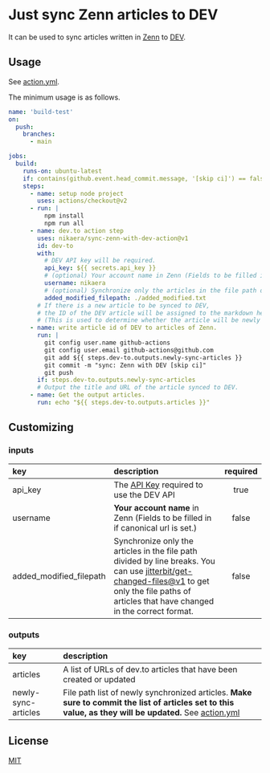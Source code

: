 # Just sync Zenn articles to DEV

It can be used to sync articles written in [Zenn](https://zenn.dev/) to [DEV](http://dev.to/).

## Usage

See [action.yml](https://github.com/nikaera/sync-zenn-with-dev-action/blob/main/.github/workflows/test.yml).

The minimum usage is as follows.

```yml
name: 'build-test'
on:
  push:
    branches:
      - main

jobs:
  build:
    runs-on: ubuntu-latest
    if: contains(github.event.head_commit.message, '[skip ci]') == false
    steps:
      - name: setup node project
        uses: actions/checkout@v2
      - run: |
          npm install
          npm run all
      - name: dev.to action step
        uses: nikaera/sync-zenn-with-dev-action@v1
        id: dev-to
        with:
          # DEV API key will be required.
          api_key: ${{ secrets.api_key }}
          # (optional) Your account name in Zenn (Fields to be filled in if canonical url is set.)
          username: nikaera
          # (optional) Synchronize only the articles in the file path divided by line breaks.
          added_modified_filepath: ./added_modified.txt
        # If there is a new article to be synced to DEV,
        # the ID of the DEV article will be assigned to the markdown header of the Zenn article.
        # (This is used to determine whether the article will be newly created or updated next time.)
      - name: write article id of DEV to articles of Zenn.
        run: |
          git config user.name github-actions
          git config user.email github-actions@github.com
          git add ${{ steps.dev-to.outputs.newly-sync-articles }}
          git commit -m "sync: Zenn with DEV [skip ci]"
          git push
        if: steps.dev-to.outputs.newly-sync-articles
        # Output the title and URL of the article synced to DEV.
      - name: Get the output articles.
        run: echo "${{ steps.dev-to.outputs.articles }}"
```

## Customizing

### inputs

| key | description | required |
|:---|:---|:---:|
|api_key| The [API Key](https://docs.forem.com/api/#section/Authentication) required to use the DEV API | true |
|username | **Your account name** in Zenn (Fields to be filled in if canonical url is set.)  | false |
|added_modified_filepath | Synchronize only the articles in the file path divided by line breaks. You can use [jitterbit/get-changed-files@v1](https://github.com/jitterbit/get-changed-files) to get only the file paths of articles that have changed in the correct format. | false |

### outputs

| key | description |
|:---|:---|
| articles | A list of URLs of dev.to articles that have been created or updated |
| newly-sync-articles | File path list of newly synchronized articles. **Make sure to commit the list of articles set to this value, as they will be updated.** See [action.yml](https://github.com/nikaera/sync-zenn-with-dev-action/blob/main/.github/workflows/test.yml#L31-L38) |

## License

[MIT](https://github.com/nikaera/sync-zenn-with-dev-action/blob/main/LICENSE)
